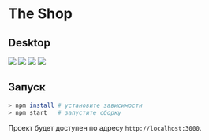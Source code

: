 # The Shop


## Desktop
![](./src/screenshots/desktop_1.png=1080x720)
![](./src/screenshots/desktop_2.png=1080x720)
![](./src/screenshots/desktop_3.png=1080x720)
![](./src/screenshots/desktop_4.png=1080x720)

## Запуск
```bash
> npm install # установите зависимости
> npm start   # запустите сборку
```

Проект будет доступен по адресу `http://localhost:3000`.

